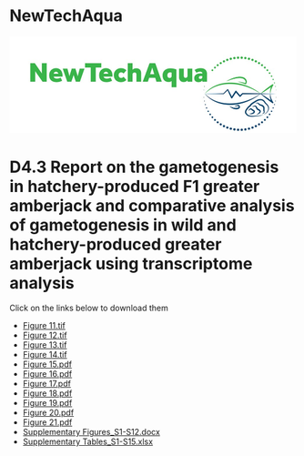 # NewTechAqua
<img src="Newtechacqua.jpg"></img>
<h1>D4.3 Report on the gametogenesis in hatchery-produced F1 greater amberjack and comparative analysis of gametogenesis in wild and hatchery-produced greater amberjack using transcriptome analysis</h1> 
<h2High resolution Figures</h2>
<p>Click on the links below to download them</p>
<ul>
  <li><a href="Figure 11.tif">Figure 11.tif</a></li>
  <li><a href="Figure 12.tif">Figure 12.tif</a></li>
  <li><a href="Figure 13.tif">Figure 13.tif</a></li>
  <li><a href="Figure 14.tif">Figure 14.tif</a></li>
  <li><a href="Figure 15.pdf">Figure 15.pdf</a></li>
  <li><a href="Figure 16.pdf">Figure 16.pdf</a></li>
  <li><a href="Figure 17.pdf">Figure 17.pdf</a></li>
  <li><a href="Figure 18.pdf">Figure 18.pdf</a></li>
  <li><a href="Figure 19.pdf">Figure 19.pdf</a></li>
  <li><a href="Figure 20.pdf">Figure 20.pdf</a></li>
  <li><a href="Figure 21.pdf">Figure 21.pdf</a></li>
  <li><a href="Supplementary%20Figures_S1-S12.docx">Supplementary Figures_S1-S12.docx</a></li>
  <li><a href="Supplementary%20Tables_S1-S15.xlsx">Supplementary Tables_S1-S15.xlsx</a></li>
</ul>
